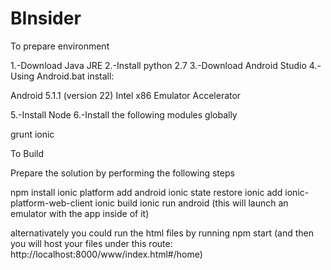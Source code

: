 # BInsider

To prepare environment

1.-Download Java JRE
2.-Install python 2.7
3.-Download Android Studio
4.-Using Android.bat install:

Android 5.1.1 (version 22)
Intel x86 Emulator Accelerator

5.-Install Node
6.-Install the following modules globally

grunt
ionic

To Build

Prepare the solution by performing the following steps

npm install
ionic platform add android
ionic state restore
ionic add ionic-platform-web-client
ionic build
ionic run android (this will launch an emulator with the app inside of it)

alternativately you could run the html files by running
npm start (and then you will host your files under this route: http://localhost:8000/www/index.html#/home)



